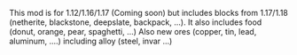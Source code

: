 This mod is for 1.12/1.16/1.17 (Coming soon) but includes blocks from 1.17/1.18 (netherite, blackstone, deepslate, backpack, ...).
It also includes food (donut, orange, pear, spaghetti, ...) 
Also new ores (copper, tin, lead, aluminum, ....) including alloy (steel, invar ...)
